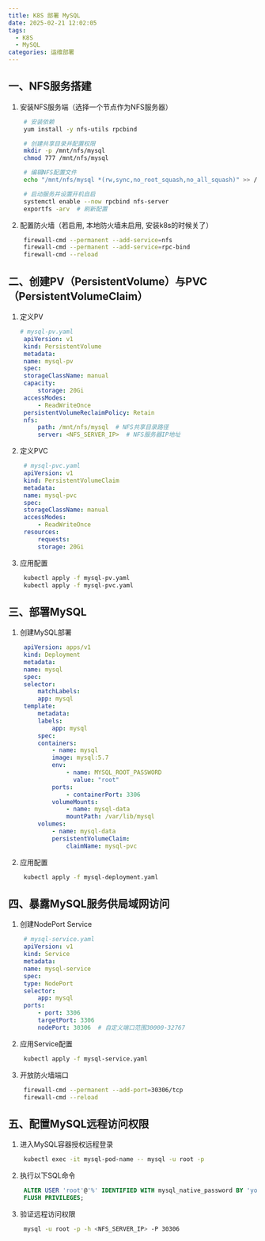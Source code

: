 ```yaml
---
title: K8S 部署 MySQL
date: 2025-02-21 12:02:05
tags: 
  - K8S
  - MySQL
categories: 运维部署
---
```

## 一、NFS服务搭建
1. 安装NFS服务端（选择一个节点作为NFS服务器）
   ```bash
    # 安装依赖
    yum install -y nfs-utils rpcbind

    # 创建共享目录并配置权限
    mkdir -p /mnt/nfs/mysql
    chmod 777 /mnt/nfs/mysql

    # 编辑NFS配置文件
    echo "/mnt/nfs/mysql *(rw,sync,no_root_squash,no_all_squash)" >> /etc/exports

    # 启动服务并设置开机自启
    systemctl enable --now rpcbind nfs-server
    exportfs -arv  # 刷新配置
   ```
2. 配置防火墙（若启用, 本地防火墙未启用, 安装k8s的时候关了）
   ```bash
    firewall-cmd --permanent --add-service=nfs
    firewall-cmd --permanent --add-service=rpc-bind
    firewall-cmd --reload
   ```

## 二、创建PV（PersistentVolume）与PVC（PersistentVolumeClaim）
1. 定义PV
   ```yaml
   # mysql-pv.yaml
    apiVersion: v1
    kind: PersistentVolume
    metadata:
    name: mysql-pv
    spec:
    storageClassName: manual
    capacity:
        storage: 20Gi
    accessModes:
        - ReadWriteOnce
    persistentVolumeReclaimPolicy: Retain
    nfs:
        path: /mnt/nfs/mysql  # NFS共享目录路径
        server: <NFS_SERVER_IP>  # NFS服务器IP地址
   ```
2. 定义PVC
   ```yaml
    # mysql-pvc.yaml
    apiVersion: v1
    kind: PersistentVolumeClaim
    metadata:
    name: mysql-pvc
    spec:
    storageClassName: manual
    accessModes:
        - ReadWriteOnce
    resources:
        requests:
        storage: 20Gi
   ```
3. 应用配置
   ```bash
    kubectl apply -f mysql-pv.yaml
    kubectl apply -f mysql-pvc.yaml
   ```

## 三、部署MySQL
1. 创建MySQL部署
   ```yaml
    apiVersion: apps/v1
    kind: Deployment
    metadata:
    name: mysql
    spec:
    selector:
        matchLabels:
        app: mysql
    template:
        metadata:
        labels:
            app: mysql
        spec:
        containers:
            - name: mysql
            image: mysql:5.7
            env:
                - name: MYSQL_ROOT_PASSWORD
                  value: "root"
            ports:
                - containerPort: 3306
            volumeMounts:
                - name: mysql-data
                mountPath: /var/lib/mysql
        volumes:
            - name: mysql-data
            persistentVolumeClaim:
                claimName: mysql-pvc
   ```
2. 应用配置
   ```bash
    kubectl apply -f mysql-deployment.yaml
   ```

## 四、暴露MySQL服务供局域网访问
1. 创建NodePort Service
   ```yaml
    # mysql-service.yaml
    apiVersion: v1
    kind: Service
    metadata:
    name: mysql-service
    spec:
    type: NodePort
    selector:
        app: mysql
    ports:
        - port: 3306
        targetPort: 3306
        nodePort: 30306  # 自定义端口范围30000-32767
   ```
2. 应用Service配置
   ```bash
    kubectl apply -f mysql-service.yaml
   ```
3. 开放防火墙端口
   ```bash
    firewall-cmd --permanent --add-port=30306/tcp
    firewall-cmd --reload
   ```
## 五、配置MySQL远程访问权限
1. 进入MySQL容器授权远程登录
   ```bash
    kubectl exec -it mysql-pod-name -- mysql -u root -p 
   ```
2. 执行以下SQL命令
   ```sql
    ALTER USER 'root'@'%' IDENTIFIED WITH mysql_native_password BY 'your_password';
    FLUSH PRIVILEGES;
   ```
3. 验证远程访问权限
   ```bash
    mysql -u root -p -h <NFS_SERVER_IP> -P 30306
   ```